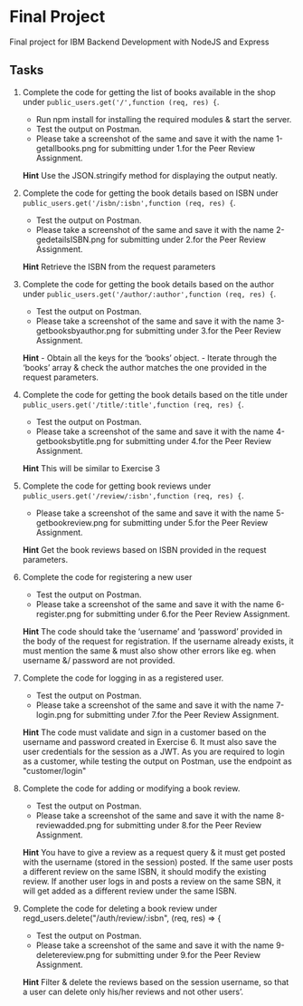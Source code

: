 # Final Project

Final project for IBM Backend Development with NodeJS and Express

## Tasks

1. Complete the code for getting the list of books available in the shop under `public_users.get('/',function (req, res) {`.

   - Run npm install for installing the required modules & start the server.
   - Test the output on Postman.
   - Please take a screenshot of the same and save it with the name 1-getallbooks.png for submitting under 1.for the Peer Review Assignment.

   **Hint** Use the JSON.stringify method for displaying the output neatly.

2. Complete the code for getting the book details based on ISBN under `public_users.get('/isbn/:isbn',function (req, res) {`.

   - Test the output on Postman.
   - Please take a screenshot of the same and save it with the name 2-gedetailsISBN.png for submitting under 2.for the Peer Review Assignment.

   **Hint** Retrieve the ISBN from the request parameters

3. Complete the code for getting the book details based on the author under `public_users.get('/author/:author',function (req, res) {`.

   - Test the output on Postman.
   - Please take a screenshot of the same and save it with the name 3-getbooksbyauthor.png for submitting under 3.for the Peer Review Assignment.

   **Hint** - Obtain all the keys for the ‘books’ object. - Iterate through the ‘books’ array & check the author matches the one provided in the request parameters.

4. Complete the code for getting the book details based on the title under `public_users.get('/title/:title',function (req, res) {`.

   - Test the output on Postman.
   - Please take a screenshot of the same and save it with the name 4-getbooksbytitle.png for submitting under 4.for the Peer Review Assignment.

   **Hint** This will be similar to Exercise 3

5. Complete the code for getting book reviews under `public_users.get('/review/:isbn',function (req, res) {`.

   - Please take a screenshot of the same and save it with the name 5-getbookreview.png for submitting under 5.for the Peer Review Assignment.

   **Hint** Get the book reviews based on ISBN provided in the request parameters.

6. Complete the code for registering a new user

   - Test the output on Postman.
   - Please take a screenshot of the same and save it with the name 6-register.png for submitting under 6.for the Peer Review Assignment.

   **Hint** The code should take the ‘username’ and ‘password’ provided in the body of the request for registration. If the username already exists, it must mention the same & must also show other errors like eg. when username &/ password are not provided.

7. Complete the code for logging in as a registered user.

   - Test the output on Postman.
   - Please take a screenshot of the same and save it with the name 7-login.png for submitting under 7.for the Peer Review Assignment.

   **Hint** The code must validate and sign in a customer based on the username and password created in Exercise 6. It must also save the user credentials for the session as a JWT. As you are required to login as a customer, while testing the output on Postman, use the endpoint as "customer/login"

8. Complete the code for adding or modifying a book review.

   - Test the output on Postman.
   - Please take a screenshot of the same and save it with the name 8-reviewadded.png for submitting under 8.for the Peer Review Assignment.

   **Hint** You have to give a review as a request query & it must get posted with the username (stored in the session) posted. If the same user posts a different review on the same ISBN, it should modify the existing review. If another user logs in and posts a review on the same SBN, it will get added as a different review under the same ISBN.

9. Complete the code for deleting a book review under regd_users.delete("/auth/review/:isbn", (req, res) => {

   - Test the output on Postman.
   - Please take a screenshot of the same and save it with the name 9-deletereview.png for submitting under 9.for the Peer Review Assignment.

   **Hint** Filter & delete the reviews based on the session username, so that a user can delete only his/her reviews and not other users’.
